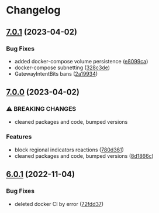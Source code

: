 # Changelog

## [7.0.1](https://github.com/ezxmora/Friskainet/compare/v7.0.0...v7.0.1) (2023-04-02)


### Bug Fixes

* added docker-compose volume persistence ([e8099ca](https://github.com/ezxmora/Friskainet/commit/e8099ca2e7f7e09fb960c6aa752e9253ca00d001))
* docker-compose subnetting ([328c3de](https://github.com/ezxmora/Friskainet/commit/328c3de31096ffc83cc6693bdadb124463997f95))
* GatewayIntentBits bans ([2a19934](https://github.com/ezxmora/Friskainet/commit/2a19934087f14aa64ff4ad882a9aaf635aefddac))

## [7.0.0](https://github.com/ezxmora/Friskainet/compare/v6.0.1...v7.0.0) (2023-04-02)


### ⚠ BREAKING CHANGES

* cleaned packages and code, bumped versions

### Features

* block regional indicators reactions ([780d361](https://github.com/ezxmora/Friskainet/commit/780d3618a63ce89e737bd3e27864a5211044f957))
* cleaned packages and code, bumped versions ([8d1866c](https://github.com/ezxmora/Friskainet/commit/8d1866cb16cb36624cc405553ae6fe231c594014))

## [6.0.1](https://github.com/ezxmora/Friskainet/compare/v6.0.0...v6.0.1) (2022-11-04)


### Bug Fixes

* deleted docker CI by error ([72fdd37](https://github.com/ezxmora/Friskainet/commit/72fdd37b83cf45edd81fc2e8d5f28b3eb728afec))
